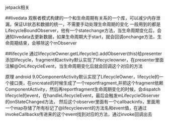jetpack相关

##livedata
观察者模式构建的一个和生命周期有关系的一个库，可以减少内存泄漏，保证UI状态和数据的统一，不需要手动处理生命周期的变化
一般用到的都是LifecycleBoundObserver，他有一个statechange方法，当生命周期变化后，会通知livedata去更新数据，如果生命周期大于start，就会回调onchange方法，生命周期结束，会移除这个mObserver

##lifecycle
通过lifecycleOwner.getLifecycle().addObserver(this)给presenter添加lifecycle，fragment和activity默认实现了lifecycleowner，在presenter里面注解@OnLifecycleEvent，当生命周期变化后就会回调这个对应的方法

原理
android 9.0ComponentActivity默认实现了LifecycleOwner，lifecycle的一个接口类，在oncreate的时候生成了一个reportfragment,并把这个fragment依赖ComponentActivity，然后再reportfragment生命周期变化的时候，会dispatch lifecycle的event，在handleLifecycleEvent，最后会触发mLifecycleObserver的onStateChanged方法，
然后这个observer里面有一个callbackinfo，里面用一个map存储了所有标记了@lifecycleevent的方法名和event值，在通过invokeCallbacks传进来的这个event找到对应的方法，通过invoke回调出去